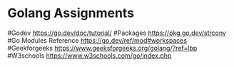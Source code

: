 # Golang Assignments

#Godev https://go.dev/doc/tutorial/
#Packages https://pkg.go.dev/strconv
#Go Modules Reference  https://go.dev/ref/mod#workspaces
#Geekforgeeks https://www.geeksforgeeks.org/golang/?ref=lbp
#W3schools  https://www.w3schools.com/go/index.php
